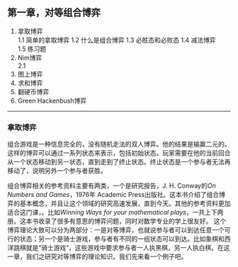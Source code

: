## 第一章，对等组合博弈

1. 拿取博弈  
1.1 简单的拿取博弈
1.2 什么是组合博弈
1.3 必胜态和必败态
1.4 减法博弈  
1.5 练习题
2. Nim博弈  
   2.1 
3. 图上博弈
4. 求和博弈
5. 翻硬币博弈
6.  Green Hackenbush博弈

----
### 拿取博弈
组合游戏是一种信息完全的，没有随机走法的双人博弈。他的结果是输赢二元的。这样的博弈可以通过一系列状态来表示，包括初始状态。玩家需要在他的当前回合从一个状态移动到另一状态，直到走到了终止状态。终止状态是一个参与者无法再移动了，说明另外一个参与者获胜。

组合博弈相关的参考资料主要有两类，一个是研究报告，J. H. Conway的*On Numbers and Games*，1976年 Academic Press出版社。这本书介绍了组合博弈的基本概念，并且让这个领域的研究高速发展，直到今天。其他的参考资料更加适合这门课，。比如*Winning Ways for your mathematical plays*，一共上下两册。这本书收录了很多有意思的博弈问题，同时对数学专业的学上很友好。
这个博弈理论大致可以分为两部分：一是对等博弈，也就说参与者可以到达任意一个可行的状态；另一个是骑士游戏，参与者有不同的一组状态可以到达。比如象棋和西洋跳棋就是“骑士游戏”，这些游戏中要求参与者一人执黑棋，另一人执白棋。在这一章，我们之研究对等博弈的理论知识。我们先来看一个例子吧。